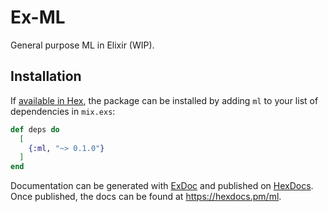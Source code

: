 # Ex-ML

General purpose ML in Elixir (WIP).

## Installation

If [available in Hex](https://hex.pm/docs/publish), the package can be installed
by adding `ml` to your list of dependencies in `mix.exs`:

```elixir
def deps do
  [
    {:ml, "~> 0.1.0"}
  ]
end
```

Documentation can be generated with [ExDoc](https://github.com/elixir-lang/ex_doc)
and published on [HexDocs](https://hexdocs.pm). Once published, the docs can
be found at <https://hexdocs.pm/ml>.

